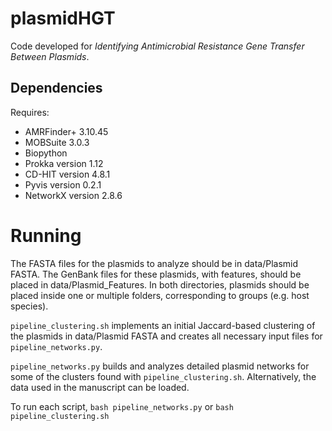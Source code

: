 # plasmidHGT

Code developed for _Identifying Antimicrobial Resistance Gene Transfer Between Plasmids_. 

## Dependencies

Requires:
- AMRFinder+ 3.10.45
- MOBSuite 3.0.3
- Biopython 
- Prokka version 1.12
- CD-HIT version 4.8.1
- Pyvis version 0.2.1
- NetworkX version 2.8.6

# Running

The FASTA files for the plasmids to analyze should be in data/Plasmid FASTA. The
GenBank files for these plasmids, with features, should be placed in data/Plasmid_Features. In both directories, plasmids should be placed inside one or multiple folders, corresponding to groups (e.g. host species).

`pipeline_clustering.sh` implements an initial Jaccard-based clustering of the plasmids in data/Plasmid FASTA and creates all necessary input files for `pipeline_networks.py`.

`pipeline_networks.py` builds and analyzes detailed plasmid networks for some of the clusters found with `pipeline_clustering.sh`. Alternatively, the data used in the manuscript can be loaded.

To run each script, `bash pipeline_networks.py` or `bash pipeline_clustering.sh`

